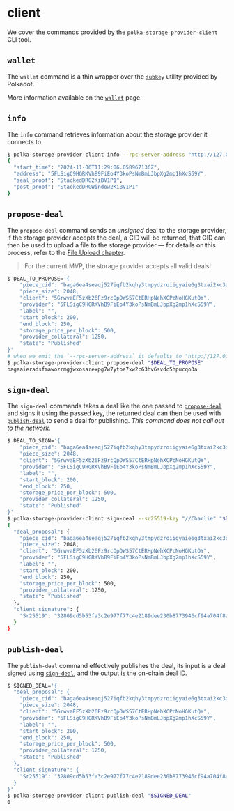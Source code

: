 # client

We cover the commands provided by the `polka-storage-provider-client` CLI tool.

## `wallet`

The `wallet` command is a thin wrapper over the [`subkey`](https://docs.substrate.io/reference/command-line-tools/subkey/) utility provided by Polkadot.

More information available on the [`wallet`](./wallet.md) page.

## `info`

The `info` command retrieves information about the storage provider it connects to.

```bash
$ polka-storage-provider-client info --rpc-server-address "http://127.0.0.1:8000"
{
  "start_time": "2024-11-06T11:29:06.058967136Z",
  "address": "5FLSigC9HGRKVhB9FiEo4Y3koPsNmBmLJbpXg2mp1hXcS59Y",
  "seal_proof": "StackedDRG2KiBV1P1",
  "post_proof": "StackedDRGWindow2KiBV1P1"
}
```

## `propose-deal`

The `propose-deal` command sends an *unsigned* deal to the storage provider,
if the storage provider accepts the deal, a CID will be returned,
that CID can then be used to upload a file to the storage provider —
for details on this process, refer to the [File Upload chapter](../../getting-started/file-upload.md).

> For the current MVP, the storage provider accepts all valid deals!

```bash
$ DEAL_TO_PROPOSE='{
    "piece_cid": "baga6ea4seaqj527iqfb2kqhy3tmpydzroiigyaie6g3txai2kc3ooyl7kgpeipi",
    "piece_size": 2048,
    "client": "5GrwvaEF5zXb26Fz9rcQpDWS57CtERHpNehXCPcNoHGKutQY",
    "provider": "5FLSigC9HGRKVhB9FiEo4Y3koPsNmBmLJbpXg2mp1hXcS59Y",
    "label": "",
    "start_block": 200,
    "end_block": 250,
    "storage_price_per_block": 500,
    "provider_collateral": 1250,
    "state": "Published"
}'
# when we omit the `--rpc-server-address` it defaults to "http://127.0.0.1:8000"
$ polka-storage-provider-client propose-deal "$DEAL_TO_PROPOSE"
bagaaieradsfmawozrmgjwxosarexpg7w7ytoe7xw2c63hv6svdc5hpucqo3a
```

## `sign-deal`

The `sign-deal` commands takes a deal like the one passed to [`propose-deal`](#propose-deal) and signs it using the passed key,
the returned deal can then be used with [`publish-deal`](#publish-deal) to send a deal for publishing.
*This command does not call out to the network.*

```bash
$ DEAL_TO_SIGN='{
    "piece_cid": "baga6ea4seaqj527iqfb2kqhy3tmpydzroiigyaie6g3txai2kc3ooyl7kgpeipi",
    "piece_size": 2048,
    "client": "5GrwvaEF5zXb26Fz9rcQpDWS57CtERHpNehXCPcNoHGKutQY",
    "provider": "5FLSigC9HGRKVhB9FiEo4Y3koPsNmBmLJbpXg2mp1hXcS59Y",
    "label": "",
    "start_block": 200,
    "end_block": 250,
    "storage_price_per_block": 500,
    "provider_collateral": 1250,
    "state": "Published"
}'
$ polka-storage-provider-client sign-deal --sr25519-key "//Charlie" "$DEAL_TO_SIGN"
{
  "deal_proposal": {
    "piece_cid": "baga6ea4seaqj527iqfb2kqhy3tmpydzroiigyaie6g3txai2kc3ooyl7kgpeipi",
    "piece_size": 2048,
    "client": "5GrwvaEF5zXb26Fz9rcQpDWS57CtERHpNehXCPcNoHGKutQY",
    "provider": "5FLSigC9HGRKVhB9FiEo4Y3koPsNmBmLJbpXg2mp1hXcS59Y",
    "label": "",
    "start_block": 200,
    "end_block": 250,
    "storage_price_per_block": 500,
    "provider_collateral": 1250,
    "state": "Published"
  },
  "client_signature": {
    "Sr25519": "32809cd5b53fa3c2e977f77c4e2189dee230b8773946cf94a704f8af19c578289c11ad256b56146195cfc5d7bb8f670003e4575e133f799f19696495046ed58f"
  }
}
```

## `publish-deal`

The `publish-deal` command effectively publishes the deal, its input is a deal signed using [`sign-deal`](#sign-deal),
and the output is the on-chain deal ID.

```bash
$ SIGNED_DEAL='{
  "deal_proposal": {
    "piece_cid": "baga6ea4seaqj527iqfb2kqhy3tmpydzroiigyaie6g3txai2kc3ooyl7kgpeipi",
    "piece_size": 2048,
    "client": "5GrwvaEF5zXb26Fz9rcQpDWS57CtERHpNehXCPcNoHGKutQY",
    "provider": "5FLSigC9HGRKVhB9FiEo4Y3koPsNmBmLJbpXg2mp1hXcS59Y",
    "label": "",
    "start_block": 200,
    "end_block": 250,
    "storage_price_per_block": 500,
    "provider_collateral": 1250,
    "state": "Published"
  },
  "client_signature": {
    "Sr25519": "32809cd5b53fa3c2e977f77c4e2189dee230b8773946cf94a704f8af19c578289c11ad256b56146195cfc5d7bb8f670003e4575e133f799f19696495046ed58f"
  }
}'
$ polka-storage-provider-client publish-deal "$SIGNED_DEAL"
0
```

